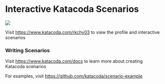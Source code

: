 # Interactive Katacoda Scenarios

[![](http://shields.katacoda.com/katacoda/rkchy03/count.svg)](https://www.katacoda.com/rkchy03 "Get your profile on Katacoda.com")

Visit https://www.katacoda.com/rkchy03 to view the profile and interactive scenarios

### Writing Scenarios
Visit https://www.katacoda.com/docs to learn more about creating Katacoda scenarios

For examples, visit https://github.com/katacoda/scenario-example
